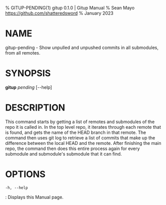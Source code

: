 % GITUP-PENDING(1) gitup 0.1.0 | Gitup Manual
% Sean Mayo https://github.com/shatteredsword
% January 2023

# NAME

gitup-pending - Show unpulled and unpushed commits in all submodules, from all remotes.

# SYNOPSIS

**gitup** *pending* [-\-help]

# DESCRIPTION

This command starts by getting a list of remotes and submodules of the repo it is called in. In the top level repo, it iterates through each remote that is found, and gets the name of the HEAD branch in that remote. The command then uses git log to retrieve a list of commits that make up the difference between the local HEAD and the remote. After finishing the main repo, the command then does this entire process again for every submodule and submodule's submodule that it can find.

# OPTIONS

`-h, --help`

: Displays this Manual page.